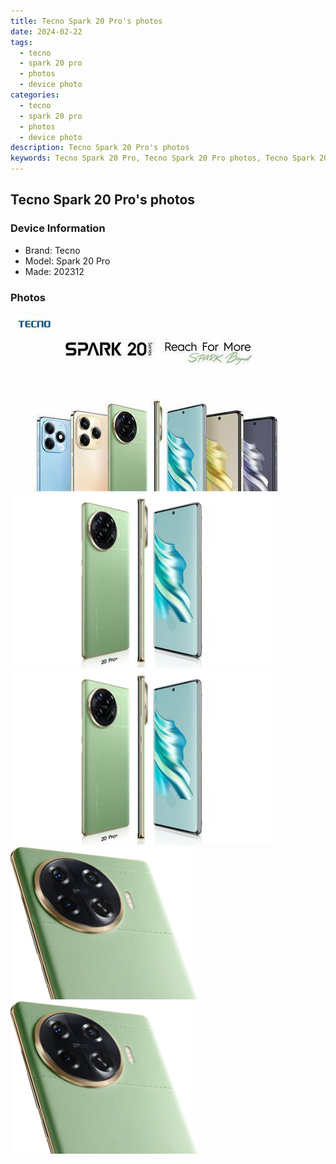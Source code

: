 ```yaml
---
title: Tecno Spark 20 Pro's photos
date: 2024-02-22
tags: 
  - tecno
  - spark 20 pro
  - photos
  - device photo
categories: 
  - tecno
  - spark 20 pro
  - photos
  - device photo
description: Tecno Spark 20 Pro's photos
keywords: Tecno Spark 20 Pro, Tecno Spark 20 Pro photos, Tecno Spark 20 Pro device photo
---
```


## Tecno Spark 20 Pro's photos

### Device Information

- Brand: Tecno
- Model: Spark 20 Pro
- Made: 202312

### Photos

![/images/best-assets/devices/tecno/tecno-spark-20-pro/1.jpg](/images/best-assets/devices/tecno/tecno-spark-20-pro/1.jpg)
![/images/best-assets/devices/tecno/tecno-spark-20-pro/2.jpg](/images/best-assets/devices/tecno/tecno-spark-20-pro/2.jpg)
![/images/best-assets/devices/tecno/tecno-spark-20-pro/3.jpg](/images/best-assets/devices/tecno/tecno-spark-20-pro/3.jpg)
![/images/best-assets/devices/tecno/tecno-spark-20-pro/4.jpg](/images/best-assets/devices/tecno/tecno-spark-20-pro/4.jpg)
![/images/best-assets/devices/tecno/tecno-spark-20-pro/5.jpg](/images/best-assets/devices/tecno/tecno-spark-20-pro/5.jpg)
